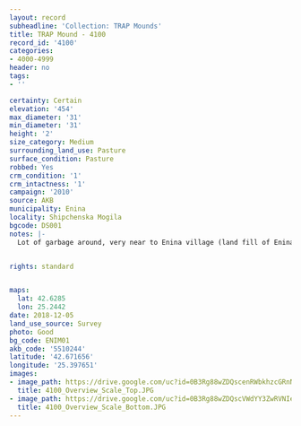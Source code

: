 ```yaml
---
layout: record
subheadline: 'Collection: TRAP Mounds'
title: TRAP Mound - 4100
record_id: '4100'
categories:
- 4000-4999
header: no
tags:
- ''

certainty: Certain
elevation: '454'
max_diameter: '31'
min_diameter: '31'
height: '2'
size_category: Medium
surrounding_land_use: Pasture
surface_condition: Pasture
robbed: Yes
crm_condition: '1'
crm_intactness: '1'
campaign: '2010'
source: AKB
municipality: Enina
locality: Shipchenska Mogila
bgcode: DS001
notes: |-
  Lot of garbage around, very near to Enina village (land fill of Enina).


rights: standard


maps:
  lat: 42.6285
  lon: 25.2442
date: 2018-12-05
land_use_source: Survey
photo: Good
bg_code: ENIM01
akb_code: '5510244'
latitude: '42.671656'
longitude: '25.397651'
images:
- image_path: https://drive.google.com/uc?id=0B3Rg88wZDQscenRWbkhzcGRnNU0
  title: 4100_Overview_Scale_Top.JPG
- image_path: https://drive.google.com/uc?id=0B3Rg88wZDQscVWdYY3ZwRVNIelE
  title: 4100_Overview_Scale_Bottom.JPG
---
```

